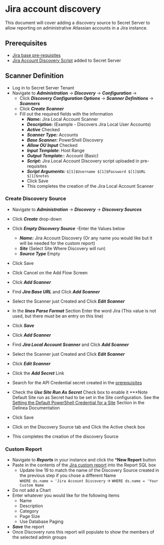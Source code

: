 # Jira account discovery

This document will cover adding a discovery source to Secret Server to allow reporting on administrative Atlassian accounts in a Jira instance. 

## Prerequisites
- [Jira base pre-requisites](./readme.md)
- [Jira Account Discovery Script](./Discovery/jira-account-discovery.ps1) added to Secret Server

## Scanner Definition

- Log in to Secret Server Tenant
- Navigate to ***Administration*** -> ***Discovery*** -> ***Configuration*** -> 
    - Click ***Discovery Configuration Options*** -> ***Scanner Definitions*** -> ***Scanners***
    - Click ***Create Scanner***
    - Fill out the required fields with the information
        - ***Name:*** Jira Local Account Scanner
        - ***Description:*** (Example - Discovers Jira Local User Accounts)
        - ***Active*** Checked
        - ***Scanner Type:***  Accounts
        - ***Base Scanner:*** PowerShell Discovery
        - ***Allow OU Input*** Checked
        - ***Input Template***: Host Range 
        - ***Output Template:***: Account (Basic) 
        - ***Script:*** Jira Local Account Discovery script uploaded in pre-requisites
        - ***Script Arguments:*** ```$[1]$Username $[1]$Password $[1]$URL $[1]$notes ```
        - Click Save
        - This completes the creation of the Jira Local Account Scanner

### Create Discovery Source

- Navigate to ***Administration*** -> ***Discovery*** -> ***Discovery Sources***
- Click ***Create*** drop-down
- Click ***Empty Discovery Source***
-Enter the Values below
    - ***Name:*** Jira Account Discovery  (Or any name you would like but it will be needed for the custom report)
    - ***Site*** (Select Site Where Discovery will run) 
    - ***Source Type*** Empty
- Click Save
- Click Cancel on the Add Flow Screen
- Click ***Add Scanner***
- Find ***Jira Base URL*** and Click ***Add Scanner***
- Select the Scanner just Created and Click ***Edit Scanner*** 
- In the ***lines Parse Format*** Section Enter the word Jira (This value is not used, but there must be an entry on this line)
- Click ***Save***

- Click ***Add Scanner***
- Find ***Jira Local Account Scanner*** and Click ***Add Scanner***
- Select the Scanner just Created and Click ***Edit Scanner***
- Click ***Edit Scanner***
- Click the ***Add Secret*** Link
- Search for the API Credential secret created in the [prerequisites](./instructions.md)
- Check the ***Use Site Run As Secret*** Check box to enable it
    ***Note Default Site run as Secret had to be set in the Site configuration.
    See the [Setting the Default PowerShell Credential for a Site](https://docs.delinea.com/online-help/secret-server/authentication/secret-based-credentials-for-scripts/index.htm?Highlight=site) Section in the Delinea Documentation
- Click Save
- Click on the Discovery Source tab and Click the Active check box
- This completes the creation of the discovery Source

### Custom Report

- Navigate to ***Reports*** in your instance and click the ***New Report** button
- Paste in the contents of the [Jira custom report](./Jira-additional-data-report.sql) into the Report SQL box
  - Update line 19 to match the name of the Discovery Source created in the previous step if you chose a different Name  
    `WHERE ds.name = 'Jira Account Discovery` -> `WHERE ds.name = 'Your Custom Name`
- Do not add a Chart
- Enter whatever you would like for the following items
  - Name 
  - Description
  - Category
  - Page Size
  - Use Database Paging
- ***Save*** the report
- Once Discovery runs this report will populate to show the members of the selected admin groups
